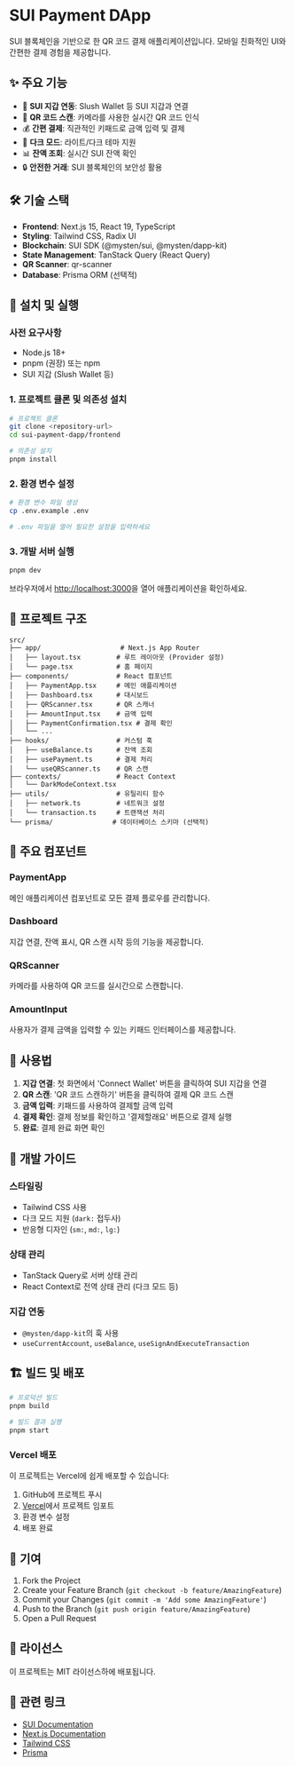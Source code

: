 # SUI Payment DApp

SUI 블록체인을 기반으로 한 QR 코드 결제 애플리케이션입니다. 모바일 친화적인 UI와 간편한 결제 경험을 제공합니다.

## ✨ 주요 기능

- 🔗 **SUI 지갑 연동**: Slush Wallet 등 SUI 지갑과 연결
- 📱 **QR 코드 스캔**: 카메라를 사용한 실시간 QR 코드 인식
- 💰 **간편 결제**: 직관적인 키패드로 금액 입력 및 결제
- 🌙 **다크 모드**: 라이트/다크 테마 지원
- 📊 **잔액 조회**: 실시간 SUI 잔액 확인
- 🔒 **안전한 거래**: SUI 블록체인의 보안성 활용

## 🛠 기술 스택

- **Frontend**: Next.js 15, React 19, TypeScript
- **Styling**: Tailwind CSS, Radix UI
- **Blockchain**: SUI SDK (@mysten/sui, @mysten/dapp-kit)
- **State Management**: TanStack Query (React Query)
- **QR Scanner**: qr-scanner
- **Database**: Prisma ORM (선택적)

## 🚀 설치 및 실행

### 사전 요구사항

- Node.js 18+
- pnpm (권장) 또는 npm
- SUI 지갑 (Slush Wallet 등)

### 1. 프로젝트 클론 및 의존성 설치

```bash
# 프로젝트 클론
git clone <repository-url>
cd sui-payment-dapp/frontend

# 의존성 설치
pnpm install
```

### 2. 환경 변수 설정

```bash
# 환경 변수 파일 생성
cp .env.example .env

# .env 파일을 열어 필요한 설정을 입력하세요
```

### 3. 개발 서버 실행

```bash
pnpm dev
```

브라우저에서 [http://localhost:3000](http://localhost:3000)을 열어 애플리케이션을 확인하세요.

## 📁 프로젝트 구조

```
src/
├── app/                    # Next.js App Router
│   ├── layout.tsx         # 루트 레이아웃 (Provider 설정)
│   └── page.tsx           # 홈 페이지
├── components/            # React 컴포넌트
│   ├── PaymentApp.tsx     # 메인 애플리케이션
│   ├── Dashboard.tsx      # 대시보드
│   ├── QRScanner.tsx      # QR 스캐너
│   ├── AmountInput.tsx    # 금액 입력
│   ├── PaymentConfirmation.tsx # 결제 확인
│   └── ...
├── hooks/                 # 커스텀 훅
│   ├── useBalance.ts      # 잔액 조회
│   ├── usePayment.ts      # 결제 처리
│   └── useQRScanner.ts    # QR 스캔
├── contexts/              # React Context
│   └── DarkModeContext.tsx
├── utils/                 # 유틸리티 함수
│   ├── network.ts         # 네트워크 설정
│   └── transaction.ts     # 트랜잭션 처리
└── prisma/               # 데이터베이스 스키마 (선택적)
```

## 🎯 주요 컴포넌트

### PaymentApp

메인 애플리케이션 컴포넌트로 모든 결제 플로우를 관리합니다.

### Dashboard

지갑 연결, 잔액 표시, QR 스캔 시작 등의 기능을 제공합니다.

### QRScanner

카메라를 사용하여 QR 코드를 실시간으로 스캔합니다.

### AmountInput

사용자가 결제 금액을 입력할 수 있는 키패드 인터페이스를 제공합니다.

## 📱 사용법

1. **지갑 연결**: 첫 화면에서 'Connect Wallet' 버튼을 클릭하여 SUI 지갑을 연결
2. **QR 스캔**: 'QR 코드 스캔하기' 버튼을 클릭하여 결제 QR 코드 스캔
3. **금액 입력**: 키패드를 사용하여 결제할 금액 입력
4. **결제 확인**: 결제 정보를 확인하고 '결제할래요' 버튼으로 결제 실행
5. **완료**: 결제 완료 화면 확인

## 🎨 개발 가이드

### 스타일링

- Tailwind CSS 사용
- 다크 모드 지원 (`dark:` 접두사)
- 반응형 디자인 (`sm:`, `md:`, `lg:`)

### 상태 관리

- TanStack Query로 서버 상태 관리
- React Context로 전역 상태 관리 (다크 모드 등)

### 지갑 연동

- `@mysten/dapp-kit`의 훅 사용
- `useCurrentAccount`, `useBalance`, `useSignAndExecuteTransaction`

## 🏗 빌드 및 배포

```bash
# 프로덕션 빌드
pnpm build

# 빌드 결과 실행
pnpm start
```

### Vercel 배포

이 프로젝트는 Vercel에 쉽게 배포할 수 있습니다:

1. GitHub에 프로젝트 푸시
2. [Vercel](https://vercel.com/new)에서 프로젝트 임포트
3. 환경 변수 설정
4. 배포 완료

## 🤝 기여

1. Fork the Project
2. Create your Feature Branch (`git checkout -b feature/AmazingFeature`)
3. Commit your Changes (`git commit -m 'Add some AmazingFeature'`)
4. Push to the Branch (`git push origin feature/AmazingFeature`)
5. Open a Pull Request

## 📄 라이선스

이 프로젝트는 MIT 라이선스하에 배포됩니다.

## 🔗 관련 링크

- [SUI Documentation](https://docs.sui.io/)
- [Next.js Documentation](https://nextjs.org/docs)
- [Tailwind CSS](https://tailwindcss.com/)
- [Prisma](https://www.prisma.io/)
